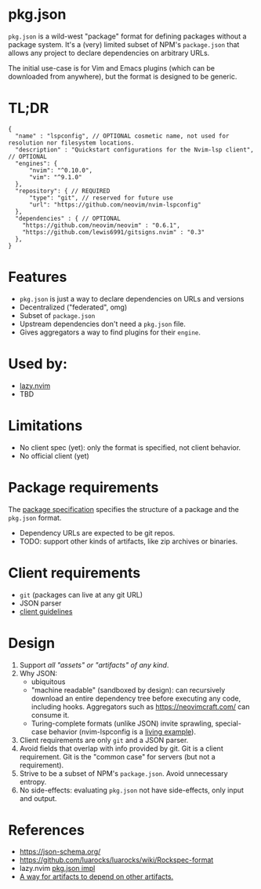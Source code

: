 # pkg.json

`pkg.json` is a wild-west "package" format for defining packages without a package system.
It's a (very) limited subset of NPM's `package.json` that allows any project to declare dependencies on arbitrary URLs.

The initial use-case is for Vim and Emacs plugins (which can be downloaded from anywhere), but the format is designed to be generic.

# TL;DR

```
{
  "name" : "lspconfig", // OPTIONAL cosmetic name, not used for resolution nor filesystem locations.
  "description" : "Quickstart configurations for the Nvim-lsp client", // OPTIONAL
  "engines": {
      "nvim": "^0.10.0",
      "vim": "^9.1.0"
  },
  "repository": { // REQUIRED
      "type": "git", // reserved for future use
      "url": "https://github.com/neovim/nvim-lspconfig"
  },
  "dependencies" : { // OPTIONAL
    "https://github.com/neovim/neovim" : "0.6.1",
    "https://github.com/lewis6991/gitsigns.nvim" : "0.3"
  },
}
```

# Features

- `pkg.json` is just a way to declare dependencies on URLs and versions
- Decentralized ("federated", omg)
- Subset of `package.json`
- Upstream dependencies don't need a `pkg.json` file.
- Gives aggregators a way to find plugins for their `engine`.

# Used by:

- [lazy.nvim](https://github.com/folke/lazy.nvim/)
- TBD

# Limitations

- No client spec (yet): only the format is specified, not client behavior.
- No official client (yet)

# Package requirements

The [package specification](./spec.md) specifies the structure of a package and the `pkg.json` format.

- Dependency URLs are expected to be git repos.
- TODO: support other kinds of artifacts, like zip archives or binaries.

# Client requirements

- `git` (packages can live at any git URL)
- JSON parser
- [client guidelines](./client-spec.md)

# Design

1. Support _all "assets" or "artifacts" of any kind_. 
1. Why JSON:
    - ubiquitous
    - "machine readable" (sandboxed by design): can recursively download an entire dependency tree before executing any code, including hooks. Aggregators such as https://neovimcraft.com/ can consume it.
    - Turing-complete formats (unlike JSON) invite sprawling, special-case behavior (nvim-lspconfig is a [living example](https://github.com/neovim/nvim-lspconfig/pull/2595)).
1. Client requirements are only `git` and a JSON parser.
1. Avoid fields that overlap with info provided by git. Git is a client requirement. Git is the "common case" for servers (but not a requirement).
1. Strive to be a subset of NPM's `package.json`. Avoid unnecessary entropy.
1. No side-effects: evaluating  `pkg.json` not have side-effects, only input and output.

# References

- https://json-schema.org/
- https://github.com/luarocks/luarocks/wiki/Rockspec-format
- lazy.nvim [pkg.json impl](https://github.com/folke/lazy.nvim/pull/910/files#diff-eeb8f2e48ace6e2f4c40bf159b7f59e5eb1208e056a3f9f1b9cc6822ecb45371)
- [A way for artifacts to depend on other artifacts.](https://sink.io/jmk/artifact-system)
